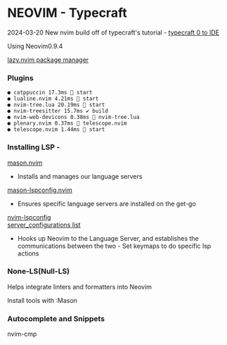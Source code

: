 # NEOVIM - Typecraft

2024-03-20 New nvim build off of typecraft's tutorial -
[typecraft 0 to IDE](https://www.youtube.com/watch?v=zHTeCSVAFNY&list=PLsz00TDipIffreIaUNk64KxTIkQaGguqn&ab_channel=typecraft)

Using Neovim0.9.4

[lazy.nvim package manager](https://github.com/folke/lazy.nvim)

### Plugins

    ● catppuccin 17.3ms  start
    ● lualine.nvim 4.21ms  start
    ● nvim-tree.lua 20.19ms  start
    ● nvim-treesitter 15.7ms ✔ build
    ● nvim-web-devicons 0.38ms  nvim-tree.lua
    ● plenary.nvim 0.37ms  telescope.nvim
    ● telescope.nvim 1.44ms  start

### Installing LSP -

[mason.nvim](https://github.com/williamboman/mason.nvim)

- Installs and manages our language servers

[mason-lspconfig.nvim](https://github.com/williamboman/mason-lspconfig.nvim)

- Ensures specific language servers are installed on the get-go

[nvim-lspconfig](https://github.com/neovim/nvim-lspconfig)  
 [server_configurations list](https://github.com/neovim/nvim-lspconfig/blob/master/doc/server_configurations.md)

- Hooks up Neovim to the Language Server, and establishes the communications between the two - Set keymaps to do specific lsp actions

### None-LS(Null-LS)

Helps integrate linters and formatters into Neovim

Install tools with :Mason

### Autocomplete and Snippets

nvim-cmp
